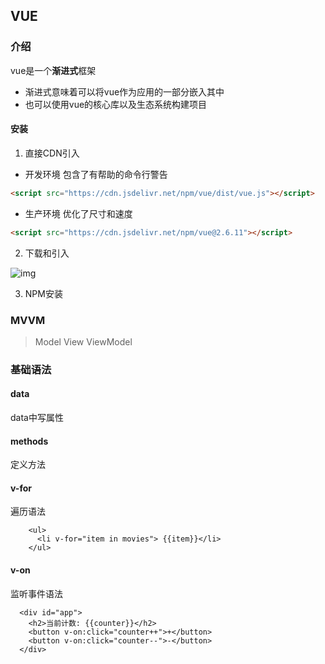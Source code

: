 ## VUE





<h3>介绍</h3>

vue是一个**渐进式**框架

- 渐进式意味着可以将vue作为应用的一部分嵌入其中
- 也可以使用vue的核心库以及生态系统构建项目



<h4>安装</h4>

1. 直接CDN引入

- 开发环境  包含了有帮助的命令行警告

```html
<script src="https://cdn.jsdelivr.net/npm/vue/dist/vue.js"></script>
```

- 生产环境  优化了尺寸和速度

```html
<script src="https://cdn.jsdelivr.net/npm/vue@2.6.11"></script>
```

2. 下载和引入

![img](D:\Git\BLOGS\docs\picture\vue_download.png)

3. NPM安装



<h3>MVVM</h3>

> Model View ViewModel





<h3>基础语法</h3>

<h4>data</h4>

data中写属性



<h4>methods</h4>

定义方法





<h4>v-for</h4>

遍历语法

```vue
    <ul>
      <li v-for="item in movies"> {{item}}</li>
    </ul>
```



<h4>v-on</h4>

监听事件语法

```vue
  <div id="app">
    <h2>当前计数: {{counter}}</h2>
    <button v-on:click="counter++">+</button>
    <button v-on:click="counter--">-</button>
  </div>
```

